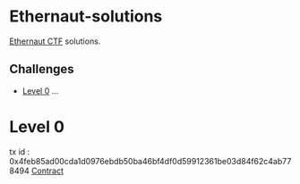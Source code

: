 # Ethernaut-solutions
[Ethernaut CTF](https://ethernaut.openzeppelin.com/) solutions.

## Challenges
- [Level 0](#level0)
...

# Level 0
tx id : 0x4feb85ad00cda1d0976ebdb50ba46bf4df0d59912361be03d84f62c4ab778494
[Contract](./level0/)
